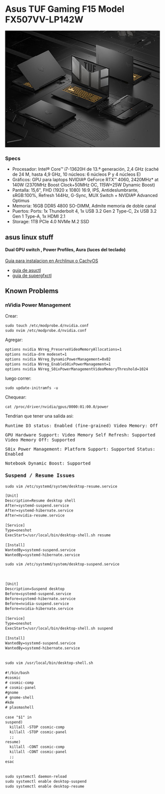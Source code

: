 # Asus TUF Gaming F15 Model FX507VV-LP142W

![F15](/images/asus_tuf_f15.jpg)

### Specs

- Procesador: 
Intel® Core™ i7-13620H de 13.ª generación, 2,4 GHz (caché de 24 M, hasta 4,9 GHz, 10 núcleos: 6 núcleos P y 4 núcleos E)
- Gráficos: 
GPU para laptops NVIDIA® GeForce RTX™ 4060, 2420MHz* at 140W (2370MHz Boost Clock+50MHz OC, 115W+25W Dynamic Boost)
- Pantalla: 
15,6", FHD (1920 x 1080) 16:9, IPS, Antideslumbrante, sRGB:100%, Refresh 144Hz, G-Sync, MUX Switch + NVIDIA® Advanced Optimus
- Memoria: 
16GB DDR5 4800 SO-DIMM, Admite memoria de doble canal
- Puertos:
Ports:
1x Thunderbolt 4, 1x USB 3.2 Gen 2 Type-C, 2x USB 3.2 Gen 1 Type-A, 1x HDMI 2.1
- Storage:
1TB PCIe 4.0 NVMe M.2 SSD

##  asus linux stuff
 
#### Dual GPU switch , Power Profiles, Aura (luces del teclado)

[Guia para instalacion en Archlinux o CachyOS](https://asus-linux.org/guides/arch-guide/)
- [guia de asuctl](https://asus-linux.org/manual/asusctl-manual/)
- [guia de supergfxctl](https://asus-linux.org/manual/supergfxctl-manual/)

## Known Problems

### nVidia Power Management

Crear: 

``` 
sudo touch /etc/modprobe.d/nvidia.conf
sudo nvim /etc/modprobe.d/nvidia.conf 
```

Agregar:

``` 
options nvidia NVreg_PreserveVideoMemoryAllocations=1
options nvidia-drm modeset=1
options nvidia NVreg_DynamicPowerManagement=0x02
options nvidia NVreg_EnableS0ixPowerManagement=1
options nvidia NVreg_S0ixPowerManagementVideoMemoryThreshold=1024
```

luego correr: 

```
sudo update-initramfs -u
```

Chequear:

``` 
cat /proc/driver/nvidia/gpus/0000:01:00.0/power
```


Tendrian que tener una salida asi:

<samp>
Runtime D3 status:          Enabled (fine-grained)
Video Memory:               Off

GPU Hardware Support:
 Video Memory Self Refresh: Supported
 Video Memory Off:          Supported

S0ix Power Management:
 Platform Support:          Supported
 Status:                    Enabled

Notebook Dynamic Boost:     Supported
</samp>


### Suspend / Resume Issues


``` 
sudo vim /etc/systemd/system/desktop-resume.service
```



``` 
[Unit] 
Description=Resume desktop shell 
After=systemd-suspend.service 
After=systemd-hibernate.service 
After=nvidia-resume.service  

[Service] 
Type=oneshot 
ExecStart=/usr/local/bin/desktop-shell.sh resume  

[Install] 
WantedBy=systemd-suspend.service 
WantedBy=systemd-hibernate.service
``` 



``` 
sudo vim /etc/systemd/system/desktop-suspend.service



[Unit] 
Description=Suspend desktop
Before=systemd-suspend.service 
Before=systemd-hibernate.service 
Before=nvidia-suspend.service 
Before=nvidia-hibernate.service  

[Service] 
Type=oneshot 
ExecStart=/usr/local/bin/desktop-shell.sh suspend  

[Install] 
WantedBy=systemd-suspend.service 
WantedBy=systemd-hibernate.service 


sudo vim /usr/local/bin/desktop-shell.sh

#!/bin/bash
#cosmic
# cosmic-comp
# cosmic-panel
#gnome
# gnome-shell
#kde
# plasmashell

case "$1" in
suspend)
  killall -STOP cosmic-comp
  killall -STOP cosmic-panel
  ;;
resume)
  killall -CONT cosmic-comp
  killall -CONT cosmic-panel
  ;;
esac


sudo systemctl daemon-reload 
sudo systemctl enable desktop-suspend
sudo systemctl enable desktop-resume



